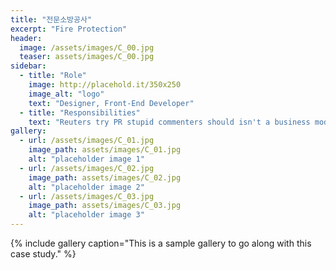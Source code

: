 ```yaml
---
title: "전문소방공사"
excerpt: "Fire Protection"
header:
  image: /assets/images/C_00.jpg
  teaser: assets/images/C_00.jpg
sidebar:
  - title: "Role"
    image: http://placehold.it/350x250
    image_alt: "logo"
    text: "Designer, Front-End Developer"
  - title: "Responsibilities"
    text: "Reuters try PR stupid commenters should isn't a business model"
gallery:
  - url: /assets/images/C_01.jpg
    image_path: assets/images/C_01.jpg
    alt: "placeholder image 1"
  - url: /assets/images/C_02.jpg
    image_path: assets/images/C_02.jpg
    alt: "placeholder image 2"
  - url: /assets/images/C_03.jpg
    image_path: assets/images/C_03.jpg
    alt: "placeholder image 3"
---
```




{% include gallery caption="This is a sample gallery to go along with this case study." %}


